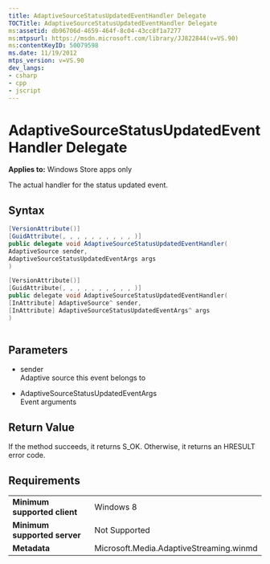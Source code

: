 ```yaml
---
title: AdaptiveSourceStatusUpdatedEventHandler Delegate
TOCTitle: AdaptiveSourceStatusUpdatedEventHandler Delegate
ms:assetid: db96706d-4659-464f-8c04-43cc8f1a7277
ms:mtpsurl: https://msdn.microsoft.com/library/JJ822844(v=VS.90)
ms:contentKeyID: 50079598
ms.date: 11/19/2012
mtps_version: v=VS.90
dev_langs:
- csharp
- cpp
- jscript
---
```


# AdaptiveSourceStatusUpdatedEventHandler Delegate

**Applies to:** Windows Store apps only

The actual handler for the status updated event.

## Syntax

```csharp
[VersionAttribute()]
[GuidAttribute(, , , , , , , , , , )]
public delegate void AdaptiveSourceStatusUpdatedEventHandler(
AdaptiveSource sender,
AdaptiveSourceStatusUpdatedEventArgs args
)
```

```cpp
[VersionAttribute()]
[GuidAttribute(, , , , , , , , , , )]
public delegate void AdaptiveSourceStatusUpdatedEventHandler(
[InAttribute] AdaptiveSource^ sender, 
[InAttribute] AdaptiveSourceStatusUpdatedEventArgs^ args
)
```

```jscript
```

## Parameters

  - sender  
    Adaptive source this event belongs to

  - AdaptiveSourceStatusUpdatedEventArgs  
    Event arguments

## Return Value

If the method succeeds, it returns S\_OK. Otherwise, it returns an HRESULT error code.

## Requirements

|||
|--- |--- |
|**Minimum supported client**|Windows 8|
|**Minimum supported server**|Not Supported|
|**Metadata**|Microsoft.Media.AdaptiveStreaming.winmd|


